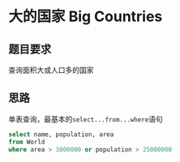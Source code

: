 # 大的国家 Big Countries

## 题目要求
查询面积大或人口多的国家

## 思路
单表查询，最基本的`select...from...where`语句
```sql
select name, population, area
from World
where area > 3000000 or population > 25000000
```
